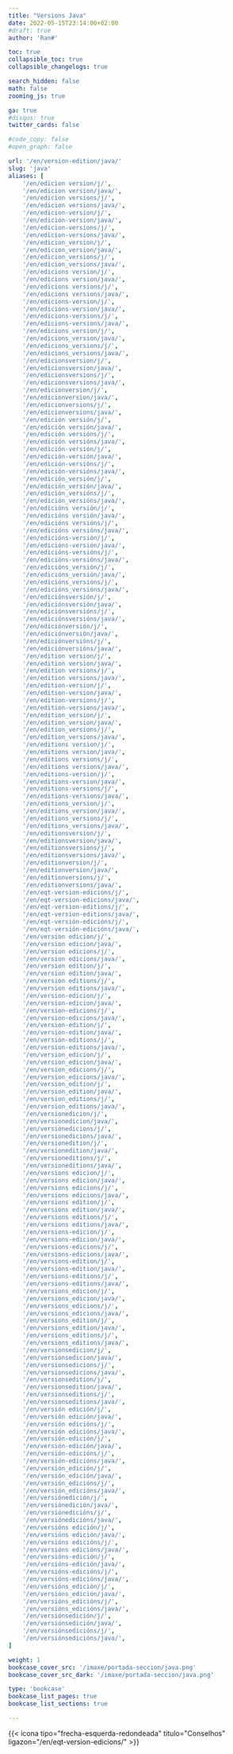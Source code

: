 ```yaml
---
title: "Versions Java"
date: 2022-05-15T23:14:00+02:00
#draft: true
author: 'Ran#'

toc: true
collapsible_toc: true
collapsible_changelogs: true

search_hidden: false
math: false
zooming_js: true

ga: true
#disqus: true
twitter_cards: false

#code_copy: false
#open_graph: false

url: '/en/version-edition/java/'
slug: 'java'
aliases: [
    '/en/edicion version/j/',
    '/en/edicion version/java/',
    '/en/edicion versions/j/',
    '/en/edicion versions/java/',
    '/en/edicion-version/j/',
    '/en/edicion-version/java/',
    '/en/edicion-versions/j/',
    '/en/edicion-versions/java/',
    '/en/edicion_version/j/',
    '/en/edicion_version/java/',
    '/en/edicion_versions/j/',
    '/en/edicion_versions/java/',
    '/en/edicions version/j/',
    '/en/edicions version/java/',
    '/en/edicions versions/j/',
    '/en/edicions versions/java/',
    '/en/edicions-version/j/',
    '/en/edicions-version/java/',
    '/en/edicions-versions/j/',
    '/en/edicions-versions/java/',
    '/en/edicions_version/j/',
    '/en/edicions_version/java/',
    '/en/edicions_versions/j/',
    '/en/edicions_versions/java/',
    '/en/edicionsversion/j/',
    '/en/edicionsversion/java/',
    '/en/edicionsversions/j/',
    '/en/edicionsversions/java/',
    '/en/edicionversion/j/',
    '/en/edicionversion/java/',
    '/en/edicionversions/j/',
    '/en/edicionversions/java/',
    '/en/edición versión/j/',
    '/en/edición versión/java/',
    '/en/edición versións/j/',
    '/en/edición versións/java/',
    '/en/edición-versión/j/',
    '/en/edición-versión/java/',
    '/en/edición-versións/j/',
    '/en/edición-versións/java/',
    '/en/edición_versión/j/',
    '/en/edición_versión/java/',
    '/en/edición_versións/j/',
    '/en/edición_versións/java/',
    '/en/edicións versión/j/',
    '/en/edicións versión/java/',
    '/en/edicións versións/j/',
    '/en/edicións versións/java/',
    '/en/edicións-versión/j/',
    '/en/edicións-versión/java/',
    '/en/edicións-versións/j/',
    '/en/edicións-versións/java/',
    '/en/edicións_versión/j/',
    '/en/edicións_versión/java/',
    '/en/edicións_versións/j/',
    '/en/edicións_versións/java/',
    '/en/ediciónsversión/j/',
    '/en/ediciónsversión/java/',
    '/en/ediciónsversións/j/',
    '/en/ediciónsversións/java/',
    '/en/ediciónversión/j/',
    '/en/ediciónversión/java/',
    '/en/ediciónversións/j/',
    '/en/ediciónversións/java/',
    '/en/edition version/j/',
    '/en/edition version/java/',
    '/en/edition versions/j/',
    '/en/edition versions/java/',
    '/en/edition-version/j/',
    '/en/edition-version/java/',
    '/en/edition-versions/j/',
    '/en/edition-versions/java/',
    '/en/edition_version/j/',
    '/en/edition_version/java/',
    '/en/edition_versions/j/',
    '/en/edition_versions/java/',
    '/en/editions version/j/',
    '/en/editions version/java/',
    '/en/editions versions/j/',
    '/en/editions versions/java/',
    '/en/editions-version/j/',
    '/en/editions-version/java/',
    '/en/editions-versions/j/',
    '/en/editions-versions/java/',
    '/en/editions_version/j/',
    '/en/editions_version/java/',
    '/en/editions_versions/j/',
    '/en/editions_versions/java/',
    '/en/editionsversion/j/',
    '/en/editionsversion/java/',
    '/en/editionsversions/j/',
    '/en/editionsversions/java/',
    '/en/editionversion/j/',
    '/en/editionversion/java/',
    '/en/editionversions/j/',
    '/en/editionversions/java/',
    '/en/eqt-version-edicions/j/',
    '/en/eqt-version-edicions/java/',
    '/en/eqt-version-editions/j/',
    '/en/eqt-version-editions/java/',
    '/en/eqt-versión-edicións/j/',
    '/en/eqt-versión-edicións/java/',
    '/en/version edicion/j/',
    '/en/version edicion/java/',
    '/en/version edicions/j/',
    '/en/version edicions/java/',
    '/en/version edition/j/',
    '/en/version edition/java/',
    '/en/version editions/j/',
    '/en/version editions/java/',
    '/en/version-edicion/j/',
    '/en/version-edicion/java/',
    '/en/version-edicions/j/',
    '/en/version-edicions/java/',
    '/en/version-edition/j/',
    '/en/version-edition/java/',
    '/en/version-editions/j/',
    '/en/version-editions/java/',
    '/en/version_edicion/j/',
    '/en/version_edicion/java/',
    '/en/version_edicions/j/',
    '/en/version_edicions/java/',
    '/en/version_edition/j/',
    '/en/version_edition/java/',
    '/en/version_editions/j/',
    '/en/version_editions/java/',
    '/en/versionedicion/j/',
    '/en/versionedicion/java/',
    '/en/versionedicions/j/',
    '/en/versionedicions/java/',
    '/en/versionedition/j/',
    '/en/versionedition/java/',
    '/en/versioneditions/j/',
    '/en/versioneditions/java/',
    '/en/versions edicion/j/',
    '/en/versions edicion/java/',
    '/en/versions edicions/j/',
    '/en/versions edicions/java/',
    '/en/versions edition/j/',
    '/en/versions edition/java/',
    '/en/versions editions/j/',
    '/en/versions editions/java/',
    '/en/versions-edicion/j/',
    '/en/versions-edicion/java/',
    '/en/versions-edicions/j/',
    '/en/versions-edicions/java/',
    '/en/versions-edition/j/',
    '/en/versions-edition/java/',
    '/en/versions-editions/j/',
    '/en/versions-editions/java/',
    '/en/versions_edicion/j/',
    '/en/versions_edicion/java/',
    '/en/versions_edicions/j/',
    '/en/versions_edicions/java/',
    '/en/versions_edition/j/',
    '/en/versions_edition/java/',
    '/en/versions_editions/j/',
    '/en/versions_editions/java/',
    '/en/versionsedicion/j/',
    '/en/versionsedicion/java/',
    '/en/versionsedicions/j/',
    '/en/versionsedicions/java/',
    '/en/versionsedition/j/',
    '/en/versionsedition/java/',
    '/en/versionseditions/j/',
    '/en/versionseditions/java/',
    '/en/versión edición/j/',
    '/en/versión edición/java/',
    '/en/versión edicións/j/',
    '/en/versión edicións/java/',
    '/en/versión-edición/j/',
    '/en/versión-edición/java/',
    '/en/versión-edicións/j/',
    '/en/versión-edicións/java/',
    '/en/versión_edición/j/',
    '/en/versión_edición/java/',
    '/en/versión_edicións/j/',
    '/en/versión_edicións/java/',
    '/en/versiónedición/j/',
    '/en/versiónedición/java/',
    '/en/versiónedicións/j/',
    '/en/versiónedicións/java/',
    '/en/versións edición/j/',
    '/en/versións edición/java/',
    '/en/versións edicións/j/',
    '/en/versións edicións/java/',
    '/en/versións-edición/j/',
    '/en/versións-edición/java/',
    '/en/versións-edicións/j/',
    '/en/versións-edicións/java/',
    '/en/versións_edición/j/',
    '/en/versións_edición/java/',
    '/en/versións_edicións/j/',
    '/en/versións_edicións/java/',
    '/en/versiónsedición/j/',
    '/en/versiónsedición/java/',
    '/en/versiónsedicións/j/',
    '/en/versiónsedicións/java/',
]

weight: 1
bookcase_cover_src: '/imaxe/portada-seccion/java.png'
bookcase_cover_src_dark: '/imaxe/portada-seccion/java.png'

type: 'bookcase'
bookcase_list_pages: true
bookcase_list_sections: true

---
```


{{< icona tipo="frecha-esquerda-redondeada" titulo="Conselhos" ligazon="/en/eqt-version-edicions/" >}}

